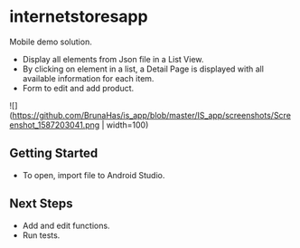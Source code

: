 # internetstoresapp
Mobile demo solution.
- Display all elements from Json file in a List View.
- By clicking on element in a list, a Detail Page is displayed with all available information for each item.
- Form to edit and add product.

![](https://github.com/BrunaHas/is_app/blob/master/IS_app/screenshots/Screenshot_1587203041.png | width=100)

## Getting Started
- To open, import file to Android Studio.

## Next Steps
- Add and edit functions.
- Run tests.

